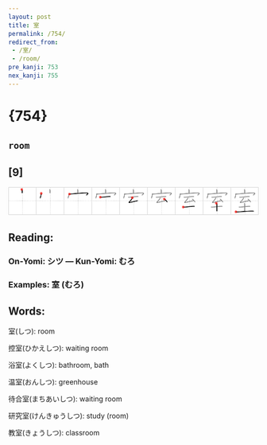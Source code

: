 ```yaml
---
layout: post
title: 室
permalink: /754/
redirect_from:
 - /室/
 - /room/
pre_kanji: 753
nex_kanji: 755
---
```


# {754}

## `room`

## [9]

<div class="stroke"><img src="../images/E5AEA4.png" /></div>

## Reading:

### On-Yomi: シツ &mdash; Kun-Yomi: むろ

### Examples: 室 (むろ)

## Words:

室(しつ): room

控室(ひかえしつ): waiting room

浴室(よくしつ): bathroom, bath

温室(おんしつ): greenhouse

待合室(まちあいしつ): waiting room

研究室(けんきゅうしつ): study (room)

教室(きょうしつ): classroom
